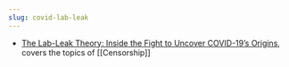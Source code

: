 ```yaml
---
slug: covid-lab-leak
---
```


- [The Lab-Leak Theory: Inside the Fight to Uncover COVID-19’s Origins](https://old.reddit.com/r/TheMotte/comments/ns9rzb/the_lableak_theory_inside_the_fight_to_uncover/), covers the topics of [[Censorship]] 